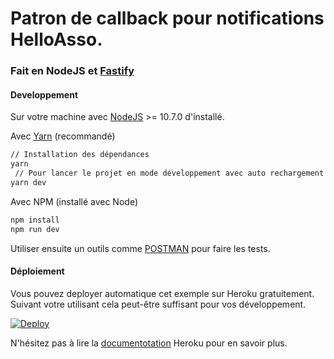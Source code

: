# Patron de callback pour notifications HelloAsso.

### Fait en NodeJS et [Fastify](https://www.fastify.io/docs/latest/Getting-Started/)

#### Developpement
Sur votre machine avec [NodeJS](https://nodejs.org/fr/) >= 10.7.0 d'installé.

Avec [Yarn](https://yarnpkg.com/en/docs/install) (recommandé)
```bash
// Installation des dépendances
yarn
 // Pour lancer le projet en mode développement avec auto rechargement si les fichiers sont modifiés.
yarn dev
```

Avec NPM (installé avec Node)
```bash
npm install
npm run dev
````

Utiliser ensuite un outils comme [POSTMAN](https://www.getpostman.com/) pour faire les tests.


#### Déploiement
Vous pouvez deployer automatique cet exemple sur Heroku gratuitement.
Suivant votre utilisant cela peut-être suffisant pour vos développement.

[![Deploy](https://www.herokucdn.com/deploy/button.svg)](https://heroku.com/deploy)

N'hésitez pas à lire la [documentotation](https://devcenter.heroku.com/) Heroku pour en savoir plus.